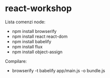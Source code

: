 # react-workshop

Lista comenzi node:

  - npm install browserify
  - npm install react react-dom
  - npm install babelify
  - npm install flux
  - npm install object-assign

Compilare:

  - browserify -t babelify app/main.js -o bundle.js